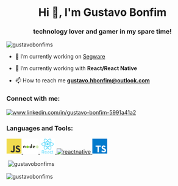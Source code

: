 <h1 align="center">Hi 👋, I'm Gustavo Bonfim</h1>
<h3 align="center">technology lover and gamer in my spare time!</h3>

<p align="left"> <img src="https://komarev.com/ghpvc/?username=gustavobonfims&label=Profile%20views&color=0e75b6&style=flat" alt="gustavobonfims" /> </p>

- 🔭 I’m currently working on [Segware](https://www.linkedin.com/company/segwaresigma)

- 🌱 I’m currently working with **React/React Native**

- 📫 How to reach me **gustavo.hbonfim@outlook.com**

<h3 align="left">Connect with me:</h3>
<p align="left">
<a href="https://linkedin.com/in/gustavo-bonfim-5991a41a2" target="blank"><img align="center" src="https://raw.githubusercontent.com/rahuldkjain/github-profile-readme-generator/master/src/images/icons/Social/linked-in-alt.svg" alt="www.linkedin.com/in/gustavo-bonfim-5991a41a2" height="30" width="40" /></a>
</p>

<h3 align="left">Languages and Tools:</h3>
<p align="left"> <a href="https://developer.mozilla.org/en-US/docs/Web/JavaScript" target="_blank"> <img src="https://raw.githubusercontent.com/devicons/devicon/master/icons/javascript/javascript-original.svg" alt="javascript" width="40" height="40"/> </a> <a href="https://nodejs.org" target="_blank"> <img src="https://raw.githubusercontent.com/devicons/devicon/master/icons/nodejs/nodejs-original-wordmark.svg" alt="nodejs" width="40" height="40"/> </a> <a href="https://reactjs.org/" target="_blank"> <img src="https://raw.githubusercontent.com/devicons/devicon/master/icons/react/react-original-wordmark.svg" alt="react" width="40" height="40"/> </a> <a href="https://reactnative.dev/" target="_blank"> <img src="https://reactnative.dev/img/header_logo.svg" alt="reactnative" width="40" height="40"/> </a> <a href="https://www.typescriptlang.org/" target="_blank"> <img src="https://raw.githubusercontent.com/devicons/devicon/master/icons/typescript/typescript-original.svg" alt="typescript" width="40" height="40"/> </a> </p>

<p>&nbsp;<img align="center" src="https://github-readme-stats.vercel.app/api?username=gustavobonfims&show_icons=true&locale=en" alt="gustavobonfims" /></p>

<p><img align="center" src="https://github-readme-streak-stats.herokuapp.com/?user=gustavobonfims&" alt="gustavobonfims" /></p>
